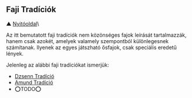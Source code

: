 ## Faji Tradíciók

▲ [Nyitóoldal](start.md)\

Az itt bemutatott faji tradíciók nem közönséges fajok leírását tartalmazzák, hanem csak azokét, amelyek valamely szempontból különlegesnek számítanak. Ilyenek az egyes játszható ősfajok, csak speciális eredetű lények.

Jelenleg az alábbi faji tradíciókat ismerjük:
- [Dzsenn Tradíció](044_01_dzsenn_tradicio.md)
- [Amund Tradíció](044_02_amund_tradicio.md)
- ⭕TODO⭕

